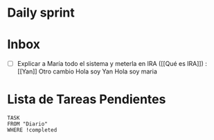 # Daily sprint


# Inbox
- [ ] Explicar a María todo el sistema y meterla en IRA ([[Qué es IRA]]) : [[Yan]]
Otro cambio
Hola soy Yan
Hola soy maria

# Lista de Tareas Pendientes

```dataview
TASK
FROM "Diario" 
WHERE !completed
```

